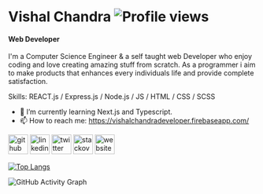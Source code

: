 <!--
**iamvishalchandra/iamvishalchandra** is a ✨ _special_ ✨ repository because its `README.md` (this file) appears on your GitHub profile.-->
# Vishal Chandra ![Profile views](https://gpvc.arturio.dev/iamvishalchandra)  

#### Web Developer
<!--![Web Developer](https://pbs.twimg.com/profile_banners/477657965/1448441946/600x200)-->

I'm a Computer Science Engineer & a self taught web Developer who enjoy coding and love creating amazing stuff from scratch. As a programmer i aim to make products that enhances every individuals life and provide complete satisfaction.

Skills: REACT.js / Express.js / Node.js / JS / HTML / CSS / SCSS

<!-- - 🔭 I’m currently working on clone. -->
- 🌱 I’m currently learning Next.js and Typescript.
- 📫 How to reach me: https://vishalchandradeveloper.firebaseapp.com/ 


[<img src='https://cdn.jsdelivr.net/npm/simple-icons@3.0.1/icons/github.svg' alt='github' height='40'>](https://github.com/iamvishalchandra)  [<img src='https://cdn.jsdelivr.net/npm/simple-icons@3.0.1/icons/linkedin.svg' alt='linkedin' height='40'>](https://www.linkedin.com/in/iamvishalchandra/)  [<img src='https://cdn.jsdelivr.net/npm/simple-icons@3.0.1/icons/twitter.svg' alt='twitter' height='40'>](https://twitter.com/ivishalchandra)  [<img src='https://cdn.jsdelivr.net/npm/simple-icons@3.0.1/icons/stackoverflow.svg' alt='stackoverflow' height='40'>](https://stackoverflow.com/users/15270414)  [<img src='https://cdn.jsdelivr.net/npm/simple-icons@3.0.1/icons/icloud.svg' alt='website' height='40'>](https://vishalchandradeveloper.firebaseapp.com/)  

[![Top Langs](https://github-readme-stats.vercel.app/api/top-langs/?username=iamvishalchandra)](https://github.com/anuraghazra/github-readme-stats)
<!--[GitHub stats](https://github-readme-stats.vercel.app/api?username=iamvishalchandra&show_icons=true)  -->

![GitHub Activity Graph](https://activity-graph.herokuapp.com/graph?username=iamvishalchandra)
